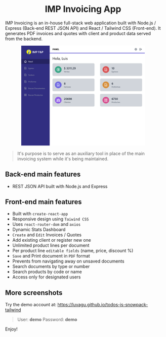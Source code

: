 
<h1 align="center">IMP Invoicing App</h1>

IMP Invoicing is an in-house full-stack web application built with Node.js / Express (Back-end REST JSON API) and React / Tailwind CSS (Front-end). It generates PDF invoices and quotes with client and product data served from the backend.

<p align="center">
    <img src="Screenshot.png" width="400">
</p>

> It's purpose is to serve as an auxiliary tool in place of the main invoicing system while it's being maintained.

## Back-end main features

- REST JSON API built with Node.js and Express


## Front-end main features
- Built with `create-react-app`
- Responsive design using `Taiwind CSS`
- Uses `react-router-dom` and `axios`
- Dynamic Stats Dashboard
- `Create` and `Edit` Invoices / Quotes
- Add existing client or register new one
- Unlimited product lines per document
- Per product line `editable fields` (name, price, discount %)
- `Save` and Print document in `PDF` format
- Prevents from navigating away on unsaved documents
- Search documents by type or number
- Search products by code or name
- Access only for designated users

## More screenshots

Try the demo account at: https://luvagu.github.io/todos-js-snowpack-tailwind

> User: **demo** Password: **demo**

Enjoy!
